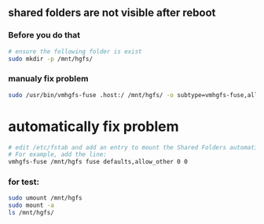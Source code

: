 
## shared folders are not visible after reboot

### Before you do that
```bash
# ensure the following folder is exist
sudo mkdir -p /mnt/hgfs/
```

### manualy fix problem
```bash
sudo /usr/bin/vmhgfs-fuse .host:/ /mnt/hgfs/ -o subtype=vmhgfs-fuse,allow_other
```

# automatically fix problem
```bash
# edit /etc/fstab and add an entry to mount the Shared Folders automatically on boot.
# For example, add the line:
vmhgfs-fuse /mnt/hgfs fuse defaults,allow_other 0 0
```

### for test:
```bash
sudo umount /mnt/hgfs
sudo mount -a
ls /mnt/hgfs/
```
